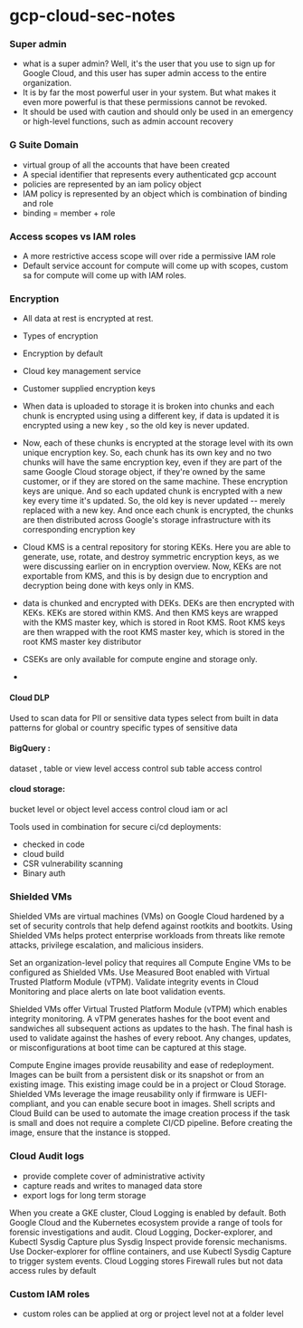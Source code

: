 # gcp-cloud-sec-notes

### Super admin
* what is a super admin? Well,
it's the user that you use to sign up for Google Cloud,
and this user has super admin access to the entire organization.
* It is by far the most powerful user in your system.
But what makes it even more powerful is that these permissions cannot
be revoked.
* It should be used with caution and should only be used in an emergency or
high-level functions, such as admin account recovery

### G Suite Domain
* virtual group of all the accounts that have been created
* A special identifier that represents every authenticated gcp account
* policies are represented by an iam policy object
* IAM policy is represented by an object which is combination of binding and role
* binding = member + role

### Access scopes vs IAM roles
* A more restrictive access scope will over ride a permissive IAM role
* Default service account for compute will come up with scopes, custom sa for compute will come up with IAM roles. 

### Encryption
* All data at rest is encrypted at rest.
* Types of encryption
 * Encryption by default
 * Cloud key management service
 * Customer supplied encryption keys
* When data is uploaded to storage it is broken into chunks and each chunk is encrypted using using a different key, if data is updated it is encrypted using a new key , so the old key is never updated.
* Now, each of these chunks is encrypted at the storage level with its own
unique encryption key. So,
each chunk has its own key and no two chunks will have the
same encryption key,
even if they are part of the same Google Cloud storage object,
if they're owned by the same customer,
or if they are stored on the same machine.
These encryption keys are unique.
And so each updated chunk is encrypted with a new key
every time it's updated. So, the old key is never updated --
merely replaced with a new key. And once each chunk is encrypted,
the chunks are then distributed across Google's storage infrastructure with its
corresponding encryption key

* Cloud KMS is a central repository for storing KEKs.
Here you are able to generate, use,
rotate, and destroy symmetric encryption keys,
as we were discussing earlier on in encryption overview.
Now, KEKs are not exportable from KMS,
and this is by design due to encryption and decryption being done
with keys only in KMS.

* data is chunked and encrypted with DEKs.
DEKs are then encrypted with KEKs.
KEKs are stored within KMS.
And then KMS keys are wrapped with the KMS master key,
which is stored in Root KMS.
Root KMS keys are then wrapped with the root KMS master key,
which is stored in the root KMS master key distributor

* CSEKs are only available for compute engine and storage only.
* 

#### Cloud DLP
Used to scan data for PII or sensitive data types
select from built in data patterns for global or country specific types of sensitive data

#### BigQuery :
dataset , table or view level access control
sub table access control

#### cloud storage:
bucket level or object level access control
cloud iam or acl

Tools used in combination for secure ci/cd deployments:
* checked in code
* cloud build
* CSR vulnerability scanning 
* Binary auth

### Shielded VMs

Shielded VMs are virtual machines (VMs) on Google Cloud hardened by a set of security controls that help defend against rootkits and bootkits. Using Shielded VMs helps protect enterprise workloads from threats like remote attacks, privilege escalation, and malicious insiders.

Set an organization-level policy that requires all Compute Engine VMs to be configured as
Shielded VMs. Use Measured Boot enabled with Virtual Trusted Platform Module (vTPM). Validate
integrity events in Cloud Monitoring and place alerts on late boot validation events.

Shielded VMs offer Virtual Trusted Platform Module (vTPM) which enables integrity
monitoring. A vTPM generates hashes for the boot event and sandwiches all
subsequent actions as updates to the hash. The final hash is used to validate against
the hashes of every reboot. Any changes, updates, or misconfigurations at boot time
can be captured at this stage.

Compute Engine images provide reusability and ease of redeployment. Images can
be built from a persistent disk or its snapshot or from an existing image. This existing
image could be in a project or Cloud Storage. Shielded VMs leverage the image
reusability only if firmware is UEFI-compliant, and you can enable secure boot in
images.
Shell scripts and Cloud Build can be used to automate the image creation process if
the task is small and does not require a complete CI/CD pipeline. Before creating the
image, ensure that the instance is stopped.

### Cloud Audit logs
* provide complete cover of administrative activity
* capture reads and writes to managed data store
* export logs for long term storage

When you create a GKE cluster, Cloud Logging is enabled by default. Both Google
Cloud and the Kubernetes ecosystem provide a range of tools for forensic
investigations and audit. Cloud Logging, Docker-explorer, and Kubectl Sysdig Capture
plus Sysdig Inspect provide forensic mechanisms. Use Docker-explorer for offline
containers, and use Kubectl Sysdig Capture to trigger system events. Cloud Logging
stores Firewall rules but not data access rules by default

### Custom IAM roles
* custom roles can be applied at org or project level not at a folder level
